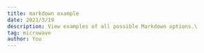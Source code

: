 ```yaml
---
title: markdown example
date: 2021/3/19
description: View examples of all possible Markdown options.\
tag: microwave
author: You
---
```

